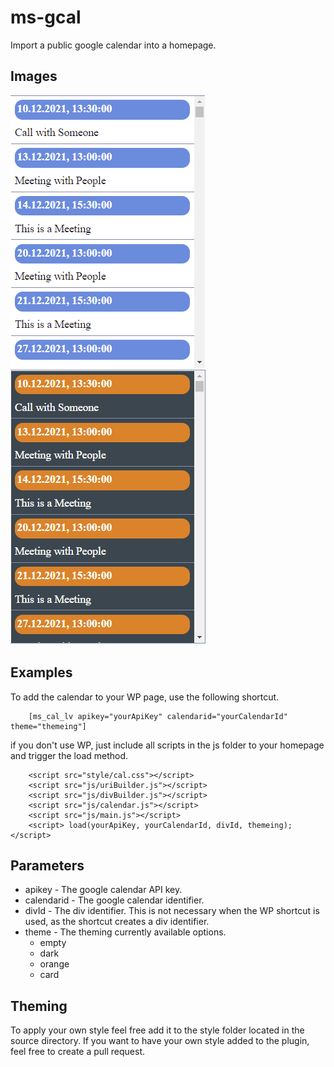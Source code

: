 # ms-gcal
Import a public google calendar into a homepage.

## Images

<img src="./assets/screenshot-1.png" alt="Example Image"/>
<img src="./assets/screenshot-2.png" alt="Example Image"/>

## Examples

To add the calendar to your WP page, use the following shortcut.

```
	[ms_cal_lv apikey="yourApiKey" calendarid="yourCalendarId" theme="themeing"]
```

if you don't use WP, just include all scripts in the js folder to your homepage and trigger the load method.

```
    <script src="style/cal.css"></script>
	<script src="js/uriBuilder.js"></script>
	<script src="js/divBuilder.js"></script>
	<script src="js/calendar.js"></script>
	<script src="js/main.js"></script>
	<script> load(yourApiKey, yourCalendarId, divId, themeing); </script>

```


## Parameters

<ul>
	<li>apikey - The google calendar API key.</li>
	<li>calendarid - The google calendar identifier.</li>
	<li>divId - The div identifier. This is not necessary when the WP shortcut is used, as the shortcut creates a div identifier. </li>
	<li>theme - The theming currently available options.
		<ul>
			<li>empty</li>
			<li>dark</li>
			<li>orange</li>
			<li>card</li>
		</ul>
	</li>
</ul>

## Theming

To apply your own style feel free add it to the style folder located in the source directory. If you want to have your own style added to the plugin, feel free to create a pull request.
